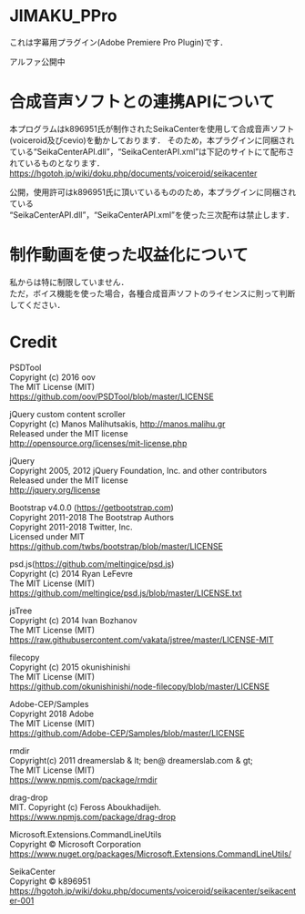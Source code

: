 # JIMAKU_PPro
これは字幕用プラグイン(Adobe Premiere Pro Plugin)です．

アルファ公開中

# 合成音声ソフトとの連携APIについて
本プログラムはk896951氏が制作されたSeikaCenterを使用して合成音声ソフト(voiceroid及びcevio)を動かしております．
そのため，本プラグインに同梱されている“SeikaCenterAPI.dll”，“SeikaCenterAPI.xml”は下記のサイトにて配布されているものとなります．<br>
https://hgotoh.jp/wiki/doku.php/documents/voiceroid/seikacenter

公開，使用許可はk896951氏に頂いているもののため，本プラグインに同梱されている<br>
“SeikaCenterAPI.dll”，“SeikaCenterAPI.xml”を使った三次配布は禁止します．

# 制作動画を使った収益化について
私からは特に制限していません．<br>
ただ，ボイス機能を使った場合，各種合成音声ソフトのライセンスに則って判断してください．

# Credit

PSDTool<br>
Copyright (c) 2016 oov<br>
The MIT License (MIT)<br>
https://github.com/oov/PSDTool/blob/master/LICENSE<br>

jQuery custom content scroller<br>
Copyright (c) Manos Malihutsakis, http://manos.malihu.gr<br>
Released under the MIT license<br>
http://opensource.org/licenses/mit-license.php<br>

jQuery<br>
Copyright 2005, 2012 jQuery Foundation, Inc. and other contributors<br>
Released under the MIT license<br>
http://jquery.org/license<br>

Bootstrap v4.0.0 (https://getbootstrap.com)<br>
Copyright 2011-2018 The Bootstrap Authors<br>
Copyright 2011-2018 Twitter, Inc.<br>
Licensed under MIT<br>
https://github.com/twbs/bootstrap/blob/master/LICENSE<br>

psd.js(https://github.com/meltingice/psd.js)<br>
Copyright (c) 2014 Ryan LeFevre<br>
The MIT License (MIT)<br>
https://github.com/meltingice/psd.js/blob/master/LICENSE.txt<br>

jsTree<br>
Copyright (c) 2014 Ivan Bozhanov<br>
The MIT License (MIT)<br>
https://raw.githubusercontent.com/vakata/jstree/master/LICENSE-MIT<br>

filecopy<br>
Copyright (c) 2015 okunishinishi<br>
The MIT License (MIT)<br>
https://github.com/okunishinishi/node-filecopy/blob/master/LICENSE<br>


Adobe-CEP/Samples<br>
Copyright 2018 Adobe<br>
The MIT License (MIT)<br>
https://github.com/Adobe-CEP/Samples/blob/master/LICENSE<br>

rmdir<br>
Copyright(c) 2011 dreamerslab & lt; ben@ dreamerslab.com & gt;<br>
The MIT License (MIT)<br>
https://www.npmjs.com/package/rmdir<br>

drag-drop<br>
MIT. Copyright (c) Feross Aboukhadijeh.<br>
https://www.npmjs.com/package/drag-drop<br>

Microsoft.Extensions.CommandLineUtils<br>
Copyright © Microsoft Corporation<br>
https://www.nuget.org/packages/Microsoft.Extensions.CommandLineUtils/<br>

SeikaCenter<br>
Copyright © k896951 <br>
https://hgotoh.jp/wiki/doku.php/documents/voiceroid/seikacenter/seikacenter-001<br>
